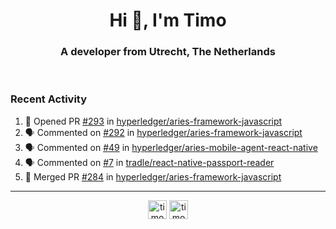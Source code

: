 <h1 align="center">Hi 👋, I'm Timo</h1>
<h3 align="center">A developer from Utrecht, The Netherlands</h3>
<br/>
<!-- https://github.com/rahuldkjain/github-profile-readme-generator --!>

<!--  <p align="left"><img src="https://github-readme-stats.vercel.app/api?username=timoglastra&show_icons=true&count_private=true&" alt="timoglastra" /></p> --!>

<!--
Github language stats
<p align="left"><img src="https://github-readme-stats.vercel.app/api/top-langs/?username=timoglastra&layout=compact" alt="timoglastra" /><p>
-->

<!-- Codestats language stats -->
<!-- <p align="left"><img src="https://codestats-readme.vercel.app/api/top-langs/?username=timoglastra&layout=compact&language_count=12" alt="timoglastra" /><p>    --!>
  
<h3>Recent Activity</h3>

<!--START_SECTION:activity-->
1. 💪 Opened PR [#293](https://github.com/hyperledger/aries-framework-javascript/pull/293) in [hyperledger/aries-framework-javascript](https://github.com/hyperledger/aries-framework-javascript)
2. 🗣 Commented on [#292](https://github.com/hyperledger/aries-framework-javascript/issues/292) in [hyperledger/aries-framework-javascript](https://github.com/hyperledger/aries-framework-javascript)
3. 🗣 Commented on [#49](https://github.com/hyperledger/aries-mobile-agent-react-native/issues/49) in [hyperledger/aries-mobile-agent-react-native](https://github.com/hyperledger/aries-mobile-agent-react-native)
4. 🗣 Commented on [#7](https://github.com/tradle/react-native-passport-reader/issues/7) in [tradle/react-native-passport-reader](https://github.com/tradle/react-native-passport-reader)
5. 🎉 Merged PR [#284](https://github.com/hyperledger/aries-framework-javascript/pull/284) in [hyperledger/aries-framework-javascript](https://github.com/hyperledger/aries-framework-javascript)
<!--END_SECTION:activity-->

---

<p align="center">
<a href="https://twitter.com/timoglastra" target="blank"><img align="center" src="https://cdn.jsdelivr.net/npm/simple-icons@3.0.1/icons/twitter.svg" alt="timoglastra" height="30" width="30" /></a>
<a href="https://linkedin.com/in/timoglastra" target="blank"><img align="center" src="https://cdn.jsdelivr.net/npm/simple-icons@3.0.1/icons/linkedin.svg" alt="timoglastra" height="30" width="30" /></a>
</p>



